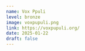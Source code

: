 ```yaml
---
name: Vox Ppuli
level: bronze
image: voxpupuli.png
link: https://voxpupuli.org/
date: 2025-01-22
draft: false
---
```

